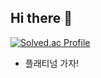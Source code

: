 ## Hi there 👋

[![Solved.ac Profile](http://mazassumnida.wtf/api/v2/generate_badge?boj=dorinee_restart)](https://solved.ac/dorinee_restart/)
- 플래티넘 가자!
<!--
**SHEWANTSME/SHEWANTSME** is a ✨ _special_ ✨ repository because its `README.md` (this file) appears on your GitHub profile.

Here are some ideas to get you started:

- 🔭 I’m currently working on ...
- 🌱 I’m currently learning ...
- 👯 I’m looking to collaborate on ...
- 🤔 I’m looking for help with ...
- 💬 Ask me about ...
- 📫 How to reach me: ...
- 😄 Pronouns: ...
- ⚡ Fun fact: ...
-->
